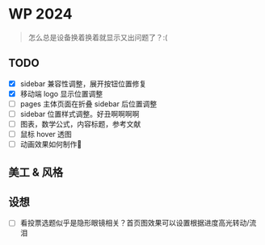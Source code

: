 # WP 2024

> 怎么总是设备换着换着就显示又出问题了？:(

## TODO

- [x] sidebar 兼容性调整，展开按钮位置修复
- [x] 移动端 logo 显示位置调整
- [ ] pages 主体页面在折叠 sidebar 后位置调整
- [ ] sidebar 位置样式调整。好丑啊啊啊啊
- [ ] 图表，数学公式，内容标题，参考文献
- [ ] 鼠标 hover 透图
- [ ] 动画效果如何制作🤔

## 美工 & 风格

## 设想

- [ ] 看投票选题似乎是隐形眼镜相关？首页图效果可以设置根据进度高光转动/流泪
